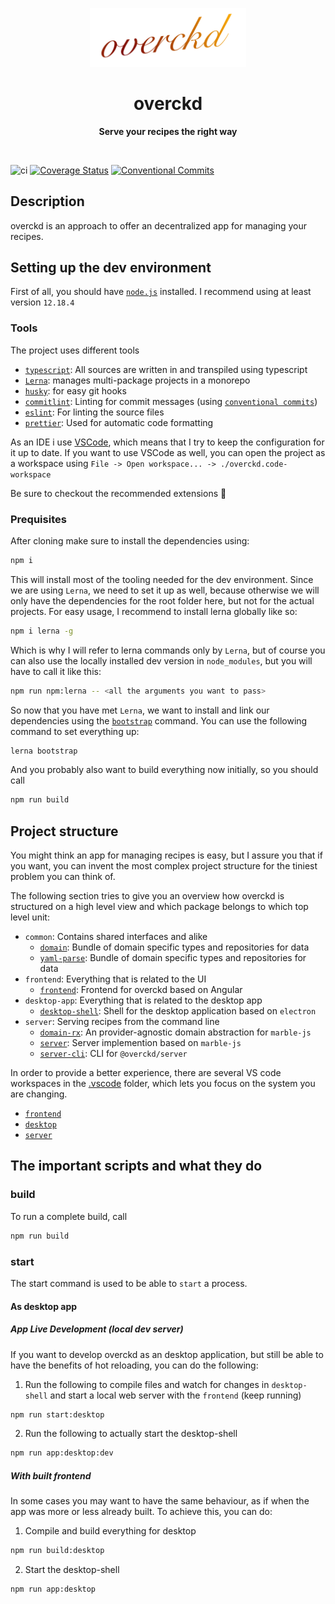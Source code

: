 <p align="center">
  <img width="250" src="./assets/overckd.svg">
</p>
<h1 align="center">overckd</h1>
<p align="center">
  <b>Serve your recipes the right way</b>
</p>

<br>

![ci](https://github.com/ckapps/overckd/workflows/CI/badge.svg)
[![Coverage Status](https://coveralls.io/repos/github/ckapps/overckd/badge.svg?branch=master)](https://coveralls.io/github/ckapps/overckd?branch=master)
[![Conventional Commits][conventional-commits-image]][conventional-commits-url]

## Description

overckd is an approach to offer an decentralized app for managing your recipes.

## Setting up the dev environment

First of all, you should have [`node.js`](https://nodejs.org/en/) installed. I recommend using at least version `12.18.4`

### Tools

The project uses different tools

- [`typescript`](https://www.typescriptlang.org/): All sources are written in and transpiled using typescript
- [`Lerna`](https://lerna.js.org/): manages multi-package projects in a monorepo
- [`husky`](https://typicode.github.io/husky/#/): for easy git hooks
- [`commitlint`](https://commitlint.js.org/): Linting for commit messages (using [`conventional commits`](https://www.conventionalcommits.org/en/v1.0.0/))
- [`eslint`](https://eslint.org/): For linting the source files
- [`prettier`](https://prettier.io/): Used for automatic code formatting

As an IDE i use [VSCode](https://code.visualstudio.com/), which means that I try to keep the configuration for it up to date. If you want to use VSCode as well, you can open the project as a workspace using
`File -> Open workspace... -> ./overckd.code-workspace`

Be sure to checkout the recommended extensions 🙂

### Prequisites

After cloning make sure to install the dependencies using:

```sh
npm i
```

This will install most of the tooling needed for the dev environment.
Since we are using `Lerna`, we need to set it up as well, because otherwise we will only have the dependencies for the root folder here, but not for the actual projects. For easy usage, I recommend to install lerna globally like so:

```sh
npm i lerna -g
```

Which is why I will refer to lerna commands only by `Lerna`, but of course you can also use the locally installed dev version in `node_modules`, but you will have to call it like this:

```sh
npm run npm:lerna -- <all the arguments you want to pass>
```

So now that you have met `Lerna`, we want to install and link our dependencies using the [`bootstrap`](https://github.com/lerna/lerna/tree/master/commands/bootstrap#readme) command. You can use the following command to set everything up:

```sh
lerna bootstrap
```

And you probably also want to build everything now initially, so you should call

```sh
npm run build
```

## Project structure

You might think an app for managing recipes is easy, but I assure you that if you want, you can invent the most complex project structure for the tiniest problem you can think of.

The following section tries to give you an overview how overckd is structured on a high level view and which package belongs to which top level unit:

- `common`: Contains shared interfaces and alike
  - [`domain`](./packages/domain/README.md): Bundle of domain specific types and repositories for data
  - [`yaml-parse`](./packages/yaml-parser/README.md): Bundle of domain specific types and repositories for data
- `frontend`: Everything that is related to the UI
  - [`frontend`](./packages/frontend/README.md): Frontend for overckd based on Angular
- `desktop-app`: Everything that is related to the desktop app
  - [`desktop-shell`](./packages/desktop-shell/README.md): Shell for the desktop application based on `electron`
- `server`: Serving recipes from the command line
  - [`domain-rx`](./packages/domain-rx/README.md): An provider-agnostic domain abstraction for `marble-js`
  - [`server`](./packages/server/README.md): Server implemention based on `marble-js`
  - [`server-cli`](./packages/server-cli/README.md): CLI for `@overckd/server`

In order to provide a better experience, there are several VS code workspaces in the [.vscode](./.vscode) folder, which lets you focus on the system you are changing.

- [`frontend`](./.vscode/overckd-frontend.code-workspace)
- [`desktop`](./.vscode/overckd-deskop.code-workspace)
- [`server`](./.vscode/overckd-server.code-workspace)

## The important scripts and what they do

### build

To run a complete build, call

```sh
npm run build
```

### start

The start command is used to be able to `start` a process.

#### As desktop app

##### App Live Development (local dev server)

If you want to develop overckd as an desktop application, but still be able to have the benefits of hot reloading, you can do the following:

1. Run the following to compile files and watch for changes in `desktop-shell` and start a local web server with the `frontend` (keep running)

```sh
npm run start:desktop
```

2. Run the following to actually start the desktop-shell

```sh
npm run app:desktop:dev
```

##### With built frontend

In some cases you may want to have the same behaviour, as if when the app was more or less already built. To achieve this, you can do:

1. Compile and build everything for desktop

```sh
npm run build:desktop
```

2. Start the desktop-shell

```sh
npm run app:desktop
```

[conventional-commits-image]: https://img.shields.io/badge/Conventional%20Commits-1.0.0-yellow.svg
[conventional-commits-url]: https://conventionalcommits.org/

